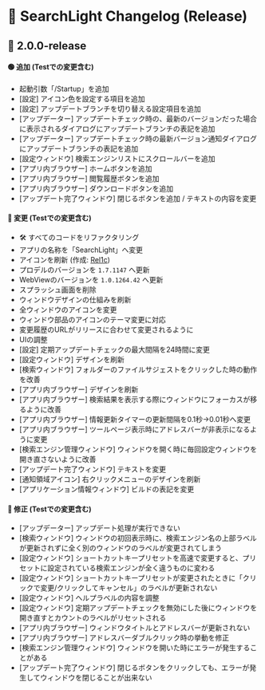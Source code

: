 # 📜 SearchLight Changelog (Release)

## 🚀 2.0.0-release
#### 🟢 追加 (Testでの変更含む)
- 起動引数「/Startup」を追加
- [設定] アイコン色を設定する項目を追加
- [設定] アップデートブランチを切り替える設定項目を追加
- [アップデーター] アップデートチェック時の、最新のバージョンだった場合に表示されるダイアログにアップデートブランチの表記を追加
- [アップデーター] アップデートチェック時の最新バージョン通知ダイアログにアップデートブランチの表記を追加
- [設定ウィンドウ] 検索エンジンリストにスクロールバーを追加
- [アプリ内ブラウザー] ホームボタンを追加
- [アプリ内ブラウザー] 閲覧履歴ボタンを追加
- [アプリ内ブラウザー] ダウンロードボタンを追加
- [アップデート完了ウィンドウ] 閉じるボタンを追加 / テキストの内容を変更

#### 🔁 変更 (Testでの変更含む)
- 🛠️ すべてのコードをリファクタリング
- アプリの名称を「SearchLight」へ変更
- アイコンを刷新 (作成: [Rel1c](https://twitter.com/Apex_tyaneko))
- プロデルのバージョンを `1.7.1147` へ更新
- WebViewのバージョンを `1.0.1264.42` へ更新
- スプラッシュ画面を削除
- ウィンドウデザインの仕組みを刷新
- 全ウィンドウのアイコンを変更
- ウィンドウ部品のアイコンのテーマ変更に対応
- 変更履歴のURLがリリースに合わせて変更されるように
- UIの調整
- [設定] 定期アップデートチェックの最大間隔を24時間に変更
- [設定ウィンドウ] デザインを刷新
- [検索ウィンドウ] フォルダーのファイルサジェストをクリックした時の動作を改善
- [アプリ内ブラウザー] デザインを刷新
- [アプリ内ブラウザー] 検索結果を表示する際にウィンドウにフォーカスが移るように改善
- [アプリ内ブラウザー] 情報更新タイマーの更新間隔を0.1秒→0.01秒へ変更
- [アプリ内ブラウザー] ツールページ表示時にアドレスバーが非表示になるように変更
- [検索エンジン管理ウィンドウ] ウィンドウを開く時に毎回設定ウィンドウを開き直さないように改善
- [アップデート完了ウィンドウ] テキストを変更
- [通知領域アイコン] 右クリックメニューのデザインを刷新
- [アプリケーション情報ウィンドウ] ビルドの表記を変更

#### 🔧 修正 (Testでの変更含む)
- [アップデーター] アップデート処理が実行できない
- [検索ウィンドウ] ウィンドウの初回表示時に、検索エンジン名の上部ラベルが更新されずに全く別のウィンドウのラベルが変更されてしまう
- [設定ウィンドウ] ショートカットキープリセットを高速で変更すると、プリセットに設定されている検索エンジンが全く違うものに変わる
- [設定ウィンドウ] ショートカットキープリセットが変更されたときに「クリックで変更/クリックしてキャンセル」のラベルが更新されない
- [設定ウィンドウ] ヘルプラベルの内容を調整
- [設定ウィンドウ] 定期アップデートチェックを無効にした後にウィンドウを開き直すとカウントのラベルがリセットされる
- [アプリ内ブラウザー] ウィンドウタイトルとアドレスバーが更新されない
- [アプリ内ブラウザー] アドレスバーダブルクリック時の挙動を修正
- [検索エンジン管理ウィンドウ] ウィンドウを開いた時にエラーが発生することがある
- [アップデート完了ウィンドウ] 閉じるボタンをクリックしても、エラーが発生してウィンドウを閉じることが出来ない